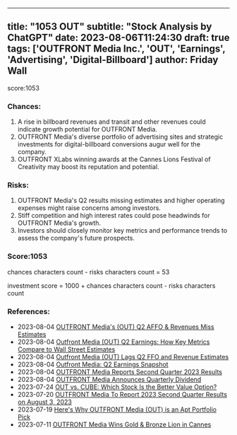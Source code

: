 
---
title: "1053 OUT"
subtitle: "Stock Analysis by ChatGPT"
date: 2023-08-06T11:24:30
draft: true
tags: ['OUTFRONT Media Inc.', 'OUT', 'Earnings', 'Advertising', 'Digital-Billboard']
author: Friday Wall
---

score:1053
### Chances:
1. A rise in billboard revenues and transit and other revenues could indicate growth potential for OUTFRONT Media.
2. OUTFRONT Media's diverse portfolio of advertising sites and strategic investments for digital-billboard conversions augur well for the company.
3. OUTFRONT XLabs winning awards at the Cannes Lions Festival of Creativity may boost its reputation and potential.
### Risks:
1. OUTFRONT Media's Q2 results missing estimates and higher operating expenses might raise concerns among investors.
2. Stiff competition and high interest rates could pose headwinds for OUTFRONT Media's growth.
3. Investors should closely monitor key metrics and performance trends to assess the company's future prospects.
### Score:1053
chances characters count - risks characters count = 53

investment score = 1000 + chances characters count - risks characters count
### References:
- 2023-08-04 [OUTFRONT Media's (OUT) Q2 AFFO & Revenues Miss Estimates](https://finance.yahoo.com/news/outfront-medias-q2-affo-revenues-155000308.html?.tsrc=rss)
- 2023-08-04 [Outfront Media (OUT) Q2 Earnings: How Key Metrics Compare to Wall Street Estimates](https://finance.yahoo.com/news/outfront-media-q2-earnings-key-023014552.html?.tsrc=rss)
- 2023-08-04 [Outfront Media (OUT) Lags Q2 FFO and Revenue Estimates](https://finance.yahoo.com/news/outfront-media-lags-q2-ffo-230510341.html?.tsrc=rss)
- 2023-08-04 [Outfront Media: Q2 Earnings Snapshot](https://finance.yahoo.com/news/outfront-media-q2-earnings-snapshot-215648176.html?.tsrc=rss)
- 2023-08-04 [OUTFRONT Media Reports Second Quarter 2023 Results](https://finance.yahoo.com/news/outfront-media-reports-second-quarter-200700041.html?.tsrc=rss)
- 2023-08-04 [OUTFRONT Media Announces Quarterly Dividend](https://finance.yahoo.com/news/outfront-media-announces-quarterly-dividend-200600326.html?.tsrc=rss)
- 2023-07-24 [OUT vs. CUBE: Which Stock Is the Better Value Option?](https://finance.yahoo.com/news/vs-cube-stock-better-value-154011621.html?.tsrc=rss)
- 2023-07-20 [OUTFRONT Media To Report 2023 Second Quarter Results on August 3, 2023](https://finance.yahoo.com/news/outfront-media-report-2023-second-180000486.html?.tsrc=rss)
- 2023-07-19 [Here's Why OUTFRONT Media (OUT) is an Apt Portfolio Pick](https://finance.yahoo.com/news/heres-why-outfront-media-apt-161500035.html?.tsrc=rss)
- 2023-07-11 [OUTFRONT Media Wins Gold & Bronze Lion in Cannes](https://finance.yahoo.com/news/outfront-media-wins-gold-bronze-140800660.html?.tsrc=rss)


                